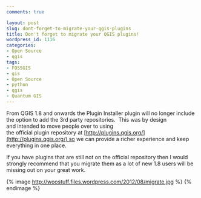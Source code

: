 ```yaml
---
comments: true

layout: post
slug: dont-forget-to-migrate-your-qgis-plugins
title: Don't forget to migrate your QGIS plugins!
wordpress_id: 1116
categories:
- Open Source
- qgis
tags:
- FOSSGIS
- gis
- Open Source
- python
- qgis
- Quantum GIS
---
```


From QGIS 1.8 and onwards the Plugin Installer plugin will no longer include the option to add the 3rd party repositories.  This was by design and intended to move people over to using the official plugin repository at [http://plugins.qgis.org/](http://plugins.qgis.org/) so we can provide a richer experience and keep everything in one place.

If you have plugins that are still not on the official repository then I would strongly recommend that you migrate them as a lot of new 1.8 users will be missing out on your great work.

{% image http://woostuff.files.wordpress.com/2012/08/migrate.jpg %}
{% endimage %}
